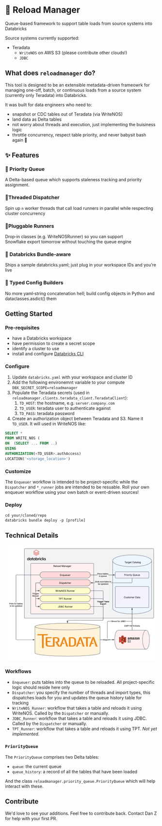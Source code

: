 # 🔄 Reload Manager
Queue-based framework to support table loads from source systems into Databricks

Source systems currently supported:
 - Teradata
   - `WriteNOS` on AWS S3 (please contribute other clouds!)
   - `JDBC`

## What does `reloadmanager` do?

This tool is designed to be an extensible metadata-driven frameowrk for managing one-off, batch, or continuous loads from a source system (currently only Teradata) into Databricks.

It was built for data engineers who need to:
 - snapshot or CDC tables out of Teradata (via WriteNOS)
 - land data as Delta tables
 - not worry about threads and execution, just implementing the buisiness logic 
 - throttle concurrency, respect table priority, and never babysit bash again 🚀


## ✨ Features

### 🥇 Priority Queue 
A Delta-based queue which supports staleness tracking and priority assignment.

### 🧵Threaded Dispatcher 
Spin up `n` worker threads that call load runners in parallel while respecting cluster concurrency

### 🧱Pluggable Runners 
Drop‑in classes (e.g. WriteNOSRunner) so you can support Snowflake export tomorrow without touching the queue engine

### 🔐 Databricks Bundle‑aware 
Ships a sample databricks.yaml; just plug in your workspace IDs and you’re live

### 📜 Typed Config Builders 
No more yaml‐string concatenation hell; build config objects in Python and dataclasses.asdict() them


## Getting Started

### Pre-requisites
- have a Databricks workspace
- have permission to create a secret scope
- identify a cluster to use
- install and configure [Databricks CLI](https://docs.databricks.com/aws/en/dev-tools/cli/install)

### Configure

1. Update `databricks.yaml` with your workspace and cluster ID
2. Add the following environemnt variable to your compute `DBX_SECRET_SCOPE=reloadmanager`
3. Populate the Teradata secrets (used in `reloadmanager.clients.teradata_client.TeradataClient`):
   1. `TD_HOST`: the hostname, e.g. `server.company.com`
   2. `TD_USER`: teradata user to authenticate against
   3. `TD_PASS`: teradata password
4. Create an authorization object between Teradata and S3. Name it `TD_USER`. It will used in WriteNOS like:
```sql
SELECT *
FROM WRITE_NOS (
ON  (SELECT ... FROM ..)
USING
AUTHORIZATION(<TD_USER>.authAccess)
LOCATION('<storage_location>')
```

### Customize
The `Enqueuer` workflow is intended to be project-specific while the `Dispatcher` and `*_runner` jobs are intended to
be resuable. Roll your own enqueuer workflow using your own batch or event-driven sources!

### Deploy
```
cd your/cloned/repo
databricks bundle deploy -p [profile]
```

## Technical Details
![ReloadManager Logo](assets/Reload_Manager.png)

### Workflows
- `Enqueuer`: puts tables into the queue to be reloaded. All project-specific logic should reside here only
- `Dispatcher`: you specify the number of threads and import types, this dispatches loads for you and updates the queue 
history table for tracking
- `WriteNOS_Runner`: workflow that takes a table and reloads it using WriteNOS. Called by the `Dispatcher` or manually.
- `JDBC_Runner`: workflow that takes a table and reloads it using JDBC. Called by the `Dispatcher` or manually.
- `TPT_Runner`: workflow that takes a table and reloads it using TPT. *Not yet implemented.*

### `PriorityQueue`
The `PriorityQueue` comprises two Delta tables:
- `queue`: the current queue
- `queue_history`: a record of all the tables that have been loaded

And the class `reloadmanager.priority_queue.PriorityQueue` which will help interact with these.

## Contribute
We'd love to see your additions. Feel free to contribute back. Contact Dan Z for help with your first PR. 

